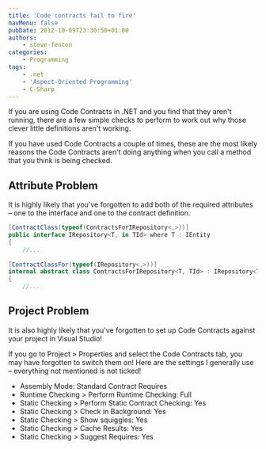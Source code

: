 ```yaml
---
title: 'Code contracts fail to fire'
navMenu: false
pubDate: 2012-10-09T23:30:50+01:00
authors:
    - steve-fenton
categories:
    - Programming
tags:
    - .net
    - 'Aspect-Oriented Programming'
    - C-Sharp
---
```


If you are using Code Contracts in .NET and you find that they aren't running, there are a few simple checks to perform to work out why those clever little definitions aren't working.

If you have used Code Contracts a couple of times, these are the most likely reasons the Code Contracts aren't doing anything when you call a method that you think is being checked.

## Attribute Problem

It is highly likely that you've forgotten to add both of the required attributes – one to the interface and one to the contract definition.

```csharp
[ContractClass(typeof(ContractsForIRepository<,>))]
public interface IRepository<T, in TId> where T : IEntity
{
    //...
    
[ContractClassFor(typeof(IRepository<,>))]
internal abstract class ContractsForIRepository<T, TId> : IRepository<T, TId> where T : IEntity
{
    //...
```

## Project Problem

It is also highly likely that you've forgotten to set up Code Contracts against your project in Visual Studio!

If you go to Project > Properties and select the Code Contracts tab, you may have forgotten to switch them on! Here are the settings I generally use – everything not mentioned is not ticked!

- Assembly Mode: Standard Contract Requires
- Runtime Checking > Perform Runtime Checking: Full
- Static Checking > Perform Static Contract Checking: Yes
- Static Checking > Check in Background: Yes
- Static Checking > Show squiggles: Yes
- Static Checking > Cache Results: Yes
- Static Checking > Suggest Requires: Yes
